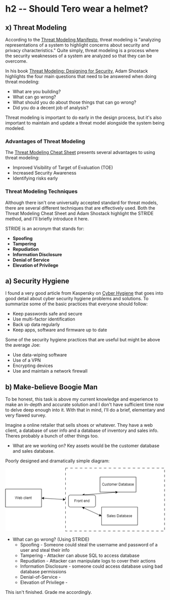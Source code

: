 # h2 -- Should Tero wear a helmet?

## x) Threat Modeling

According to the [Threat Modeling Manifesto](https://www.threatmodelingmanifesto.org/), threat modeling is "analyzing representations of a system to highlight concerns about security and privacy characteristics."  Quite simply, threat modeling is a process where the security weaknesses of a system are analyzed so that they can be overcome.

In his book [Threat Modeling: Designing for Security](https://learning.oreilly.com/library/view/threat-modeling-designing/9781118810057/9781118810057c01.xhtml#c1), Adam Shostack highlights the four main questions that need to be answered when doing threat modeling:

-  What are you building?
-  What can go wrong?
-  What should you do about those things that can go wrong?
-  Did you do a decent job of analysis?

Threat modeling is important to do early in the design process, but it's also important to maintain and update a threat model alongside the system being modeled.

### Advantages of Threat Modeling

The [Threat Modeling Cheat Sheet](https://cheatsheetseries.owasp.org/cheatsheets/Threat_Modeling_Cheat_Sheet.html) presents several advantages to using threat modeling:

-  Improved Visibility of Target of Evaluation (TOE)
-  Increased Security Awareness
-  Identifying risks early

### Threat Modeling Techniques
Although there isn't one universally accepted standard for threat models, there are several different techniques that are effectively used.  Both the Threat Modeling Cheat Sheet and Adam Shostack highlight the STRIDE method, and I'll briefly introduce it here.

STRIDE is an acronym that stands for:

-  **Spoofing**
-  **Tampering**
-  **Repudiation**
-  **Information Disclosure**
-  **Denial of Service**
-  **Elevation of Privilege**

## a) Security Hygiene

I found a very good article from Kaspersky on [Cyber Hygiene](https://www.kaspersky.com/resource-center/preemptive-safety/cyber-hygiene-habits) that goes into good detail about cyber security hygiene problems and solutions.  To summarize some of the basic practices that everyone should follow:

-  Keep passwords safe and secure
-  Use multi-factor identification
-  Back up data regularly
-  Keep apps, software and firmware up to date

Some of the security hygiene practices that are useful but might be above the average Joe:

- Use data-wiping software
- Use of a VPN
- Encrypting devices
- Use and maintain a network firewall

## b) Make-believe Boogie Man

To be honest, this task is above my current knowledge and experience to make an in-depth and accurate solution and I don't have sufficient time now to delve deep enough into it.  With that in mind, I'll do a brief, elementary and very flawed survey.


Imagine a online retailer that sells shoes or whatever.  They have a web client, a database of user info and a database of inventory and sales info.  Theres probably a bunch of other things too.

-  What are we working on?
 Key assets would be the customer database and sales database.

Poorly designed and dramatically simple diagram:

![diagram](/diagram.png)

-  What can go wrong? (Using STRIDE)
   - Spoofing - Someone could steal the username and password of a user and steal their info
   - Tampering - Attacker can abuse SQL to access database
   - Repudiation - Attacker can manipulate logs to cover their actions
   - Information Disclosure - someone could access database using bad database permissions
   - Denial-of-Service -
   - Elevation of Privilege -

This isn't finished. Grade me accordingly.
